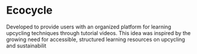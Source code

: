 # Ecocycle
Developed to provide users with an organized platform for learning upcycling techniques through tutorial videos. This idea was inspired by the growing need for accessible, structured learning resources on upcycling and sustainabilit
